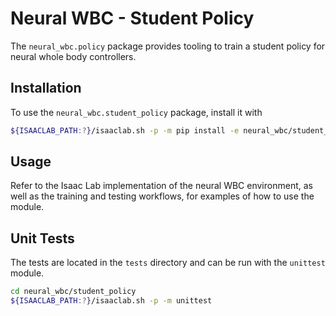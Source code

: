 # Neural WBC - Student Policy

The `neural_wbc.policy` package provides tooling to train a student policy for neural whole body
controllers.

## Installation
To use the `neural_wbc.student_policy` package, install it with

```bash
${ISAACLAB_PATH:?}/isaaclab.sh -p -m pip install -e neural_wbc/student_policy
```

## Usage
Refer to the Isaac Lab implementation of the neural WBC environment, as well as the training and
testing workflows, for examples of how to use the module.


## Unit Tests
The tests are located in the `tests` directory and can be run with the `unittest` module.

```bash
cd neural_wbc/student_policy
${ISAACLAB_PATH:?}/isaaclab.sh -p -m unittest
```
